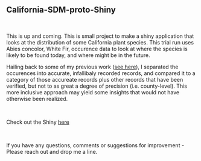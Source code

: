 ## California-SDM-proto-Shiny

<br>

This is up and coming.
This is small project to make a shiny application that looks at the distribution of some California plant species. This trial run uses Abies concolor, White Fir, occurence data to look at where the species is likely to be found today, and where might be in the future.

Hailing back to some of my previous work ([see here](https://onlinelibrary.wiley.com/doi/abs/10.1111/geb.13628)), I separated the occurences into accurate, infallibaly recorded records, and compared it to a category of those accureate records plus other records that have been verified, but not to as great a degree of precision (i.e. county-level). This more inclusive approach may yield some insights that would not have otherwise been realized.

<br>

Check out the Shiny [here](https://hd013.shinyapps.io/app_3pub/)

<br>


If you have any questions, comments or suggestions for improvement - Please reach out and drop me a line.

<br>
